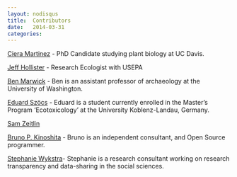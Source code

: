 ```yaml
---
layout: nodisqus
title:  Contributors
date:   2014-03-31 
categories: 
---
```


[Ciera Martinez](http://cierareports.org/) - PhD Candidate studying plant biology at UC Davis. <a href="https://github.com/iamciera"><i class="fa fa-github fa-1.5x"></i></a><a href="https://twitter.com/cierareports"><i class="fa fa-twitter fa-1.5x"></i> </a>

[Jeff Hollister](http://jwhollister.com) - Research Ecologist with USEPA <a href="https://github.com/jhollist"><i class="fa fa-github fa-1.5x"></i></a><a href="https://twitter.com/jhollist"><i class="fa fa-twitter fa-1.5x"></i></a>

[Ben Marwick](https://faculty.washington.edu/bmarwick/) - Ben is an assistant professor of archaeology at the University of Washington. <a href="https://github.com/benmarwick"><i class="fa fa-github fa-1.5x"></i></a><a href="https://twitter.com/benmarwick"><i class="fa fa-twitter fa-1.5x"></i></a>

[Eduard Szöcs](http://edild.github.io/) - Eduard is a student currently enrolled in the Master’s Program ‘Ecotoxicology’ at the University Koblenz-Landau, Germany. <a href="https://github.com/EDiLD"><i class="fa fa-github fa-1.5x"></i></a>

[Sam Zeitlin](http://codrspace.com/szeitlin/) <a href="https://github.com/szeitlin"><i class="fa fa-github fa-1.5x"></i></a><a href="https://twitter.com/SamanthaZeitlin"><i class="fa fa-twitter fa-1.5x"></i></a>

[Bruno P. Kinoshita](https://kinoshita.eti.br/) - Bruno is an independent consultant, and Open Source programmer. <a href="https://github.com/kinow"><i class="fa fa-github fa-1.5x"></i></a><a href="https://twitter.com/kinow"><i class="fa fa-twitter fa-1.5x"></i></a>

[Stephanie Wykstra](http://twitter.com/swykstr)- Stephanie is a research consultant working on research transparency and data-sharing in the social sciences.<a href="http://twitter.com/swykstr"><i class="fa fa-twitter fa-1.5x"></i></a>